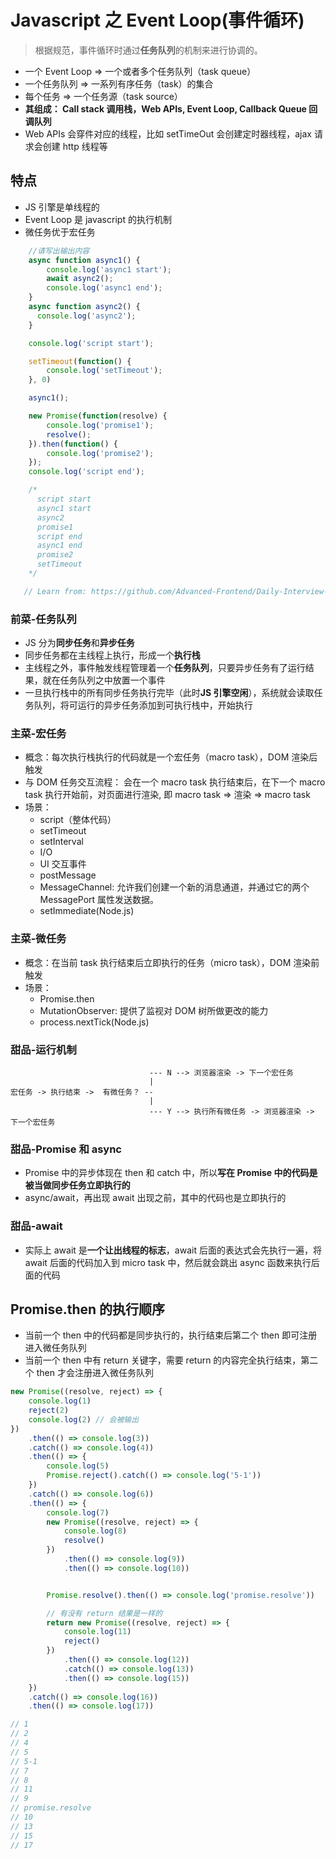 # Javascript 之 Event Loop(事件循环)

> 根据规范，事件循环时通过**任务队列**的机制来进行协调的。

- 一个 Event Loop => 一个或者多个任务队列（task queue）
- 一个任务队列 => 一系列有序任务（task）的集合
- 每个任务 => 一个任务源（task source）
- **其组成： Call stack 调用栈，Web APIs, Event Loop, Callback Queue 回调队列**
- Web APIs 会穿件对应的线程，比如 setTimeOut 会创建定时器线程，ajax 请求会创建 http 线程等

## 特点

- JS 引擎是单线程的
- Event Loop 是 javascript 的执行机制
- 微任务优于宏任务

```Javascript
    //请写出输出内容
    async function async1() {
        console.log('async1 start');
        await async2();
        console.log('async1 end');
    }
    async function async2() {
      console.log('async2');
    }

    console.log('script start');

    setTimeout(function() {
        console.log('setTimeout');
    }, 0)

    async1();

    new Promise(function(resolve) {
        console.log('promise1');
        resolve();
    }).then(function() {
        console.log('promise2');
    });
    console.log('script end');

    /*
      script start
      async1 start
      async2
      promise1
      script end
      async1 end
      promise2
      setTimeout
    */

   // Learn from: https://github.com/Advanced-Frontend/Daily-Interview-Question/issues/7
```

### 前菜-任务队列

- JS 分为**同步任务**和**异步任务**
- 同步任务都在主线程上执行，形成一个**执行栈**
- 主线程之外，事件触发线程管理着一个**任务队列**，只要异步任务有了运行结果，就在任务队列之中放置一个事件
- 一旦执行栈中的所有同步任务执行完毕（此时**JS 引擎空闲**），系统就会读取任务队列，将可运行的异步任务添加到可执行栈中，开始执行

### 主菜-宏任务

- 概念：每次执行栈执行的代码就是一个宏任务（macro task），DOM 渲染后触发
- 与 DOM 任务交互流程： 会在一个 macro task 执行结束后，在下一个 macro task 执行开始前，对页面进行渲染, 即 macro task => 渲染 => macro task
- 场景：
  - script（整体代码）
  - setTimeout
  - setInterval
  - I/O
  - UI 交互事件
  - postMessage
  - MessageChannel: 允许我们创建一个新的消息通道，并通过它的两个 MessagePort 属性发送数据。
  - setImmediate(Node.js)

### 主菜-微任务

- 概念：在当前 task 执行结束后立即执行的任务（micro task），DOM 渲染前触发
- 场景：
  - Promise.then
  - MutationObserver: 提供了监视对 DOM 树所做更改的能力
  - process.nextTick(Node.js)

### 甜品-运行机制

```
                               --- N --> 浏览器渲染 -> 下一个宏任务
                               |
宏任务 -> 执行结束 ->  有微任务？ --
                               |
                               --- Y --> 执行所有微任务 -> 浏览器渲染 -> 下一个宏任务
```

### 甜品-Promise 和 async

- Promise 中的异步体现在 then 和 catch 中，所以**写在 Promise 中的代码是被当做同步任务立即执行的**
- async/await，再出现 await 出现之前，其中的代码也是立即执行的

### 甜品-await

- 实际上 await 是**一个让出线程的标志**，await 后面的表达式会先执行一遍，将 await 后面的代码加入到 micro task 中，然后就会跳出 async 函数来执行后面的代码

## Promise.then 的执行顺序

- 当前一个 then 中的代码都是同步执行的，执行结束后第二个 then 即可注册进入微任务队列
- 当前一个 then 中有 return 关键字，需要 return 的内容完全执行结束，第二个 then 才会注册进入微任务队列

```JavaScript
new Promise((resolve, reject) => {
    console.log(1)
    reject(2)
    console.log(2) // 会被输出
})
    .then(() => console.log(3))
    .catch(() => console.log(4))
    .then(() => {
        console.log(5)
        Promise.reject().catch(() => console.log('5-1'))
    })
    .catch(() => console.log(6))
    .then(() => {
        console.log(7)
        new Promise((resolve, reject) => {
            console.log(8)
            resolve()
        })
            .then(() => console.log(9))
            .then(() => console.log(10))


        Promise.resolve().then(() => console.log('promise.resolve'))

        // 有没有 return 结果是一样的
        return new Promise((resolve, reject) => {
            console.log(11)
            reject()
        })
            .then(() => console.log(12))
            .catch(() => console.log(13))
            .then(() => console.log(15))
    })
    .catch(() => console.log(16))
    .then(() => console.log(17))

// 1
// 2
// 4
// 5
// 5-1
// 7
// 8
// 11
// 9
// promise.resolve
// 10
// 13
// 15
// 17

```
